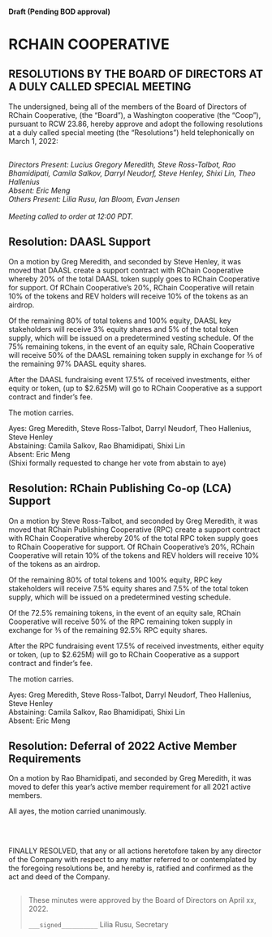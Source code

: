 #### Draft (Pending BOD approval)
<!--Markdown rendering of [2022/03-01/20220301-DocuSign.pdf](/2022/03-01/20220301-DocuSign.pdf)-->

##

# RCHAIN COOPERATIVE

## RESOLUTIONS BY THE BOARD OF DIRECTORS AT A DULY CALLED SPECIAL MEETING
The undersigned, being all of the members of the Board of Directors of RChain Cooperative, (the “Board”), a Washington cooperative (the “Coop”), pursuant to RCW 23.86, hereby approve and adopt the following resolutions at a duly called special meeting (the “Resolutions”) held telephonically on March 1, 2022:

##

*Directors Present: Lucius Gregory Meredith, Steve Ross-Talbot, Rao Bhamidipati, Camila Salkov, Darryl Neudorf, Steve Henley, Shixi Lin, Theo Hallenius* \
*Absent: Eric Meng* \
*Others Present:  Lilia Rusu, Ian Bloom, Evan Jensen* \
\
*Meeting called to order at 12:00 PDT.*

##

## Resolution: DAASL Support
On a motion by Greg Meredith, and seconded by Steve Henley, it was moved that DAASL create a support contract with RChain Cooperative 
whereby 20% of the total DAASL token supply goes to RChain Cooperative for support.  Of RChain Cooperative’s 20%, RChain Cooperative 
will retain 10% of the tokens and REV holders will receive 10% of the tokens as an airdrop.

Of the remaining 80% of total tokens and 100% equity, DAASL key stakeholders will receive 3% equity shares and 5% of the total token 
supply, which will be issued on a predetermined vesting schedule.
Of the 75% remaining tokens,  in the event of an equity sale, RChain Cooperative will receive 50% of the DAASL remaining token supply 
in exchange for ⅗ of the remaining 97% DAASL equity shares.

After the DAASL fundraising event 17.5% of received investments, either equity or token, (up to $2.625M) will go to RChain Cooperative 
as a support contract and finder’s fee.

The motion carries.

Ayes: Greg Meredith, Steve Ross-Talbot, Darryl Neudorf, Theo Hallenius, Steve Henley \
Abstaining: Camila Salkov, Rao Bhamidipati, Shixi Lin \
Absent: Eric Meng \
(Shixi formally requested to change her vote from abstain to aye)

## Resolution: RChain Publishing Co-op (LCA) Support
On a motion by Steve Ross-Talbot, and seconded by Greg Meredith, it was moved that RChain Publishing Cooperative (RPC) create a 
support contract with RChain Cooperative whereby 20% of the total RPC token supply goes to RChain Cooperative for support. Of 
RChain Cooperative’s 20%, RChain Cooperative will retain 10% of the tokens and REV holders will receive 10% of the tokens as an 
airdrop.

Of the remaining 80% of total tokens and 100% equity, RPC key stakeholders will receive 7.5% equity shares and 7.5% of the total token 
supply, which will be issued on a predetermined vesting schedule.

Of the 72.5% remaining tokens,  in the event of an equity sale, RChain Cooperative will receive 50% of the RPC remaining token supply 
in exchange for ⅗ of the remaining 92.5% RPC equity shares.

After the RPC fundraising event 17.5% of received investments, either equity or token, (up to $2.625M) will go to RChain Cooperative 
as a support contract and finder’s fee.

The motion carries.

Ayes: Greg Meredith, Steve Ross-Talbot, Darryl Neudorf, Theo Hallenius, Steve Henley \
Abstaining: Camila Salkov, Rao Bhamidipati, Shixi Lin \
Absent: Eric Meng

## Resolution: Deferral of 2022 Active Member Requirements 
On a motion by Rao Bhamidipati, and seconded by Greg Meredith, it was moved to defer this year’s active member requirement for all 
2021 active members. 

All ayes, the motion carried unanimously.

<br>

##

FINALLY RESOLVED, that any or all actions heretofore taken by any director of the Company with respect to any matter referred to or contemplated by the foregoing resolutions be, and hereby is, ratified and confirmed as the act and deed of the Company.

##

>These minutes were approved by the Board of Directors on April xx, 2022.
>
> `___signed__________`
> Lilia Rusu, Secretary
